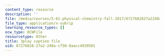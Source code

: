 ```yaml
---
content_type: resource
description: ''
file: /media/courses/5-61-physical-chemistry-fall-2017/6727682827a2240acf508aacc4939501_BOryXuUMjI0.srt
file_type: application/x-subrip
learning_resource_types: []
ocw_type: OCWFile
resourcetype: Other
title: 3play caption file
uid: 67276828-27a2-240a-cf50-8aacc4939501
---
```

